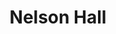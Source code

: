 ---
events:
- building: Nelson Hall
  categories: nelson-hall
  description: The purpose of BBSA has been to serve and recruit minority students
    into NC State's Poole College of Management.
  event_decade: '2010'
  event_id: '45'
  excerpt: The purpose of BBSA has been to serve and recruit minority students into
    NC State's Poole College of Management.
  image id (orig): funk_door0026
  image_caption: Entrance to Nelson Hall
  image_id: funk_door0026
  image_link: https://d.lib.ncsu.edu/collections/catalog/funk_door0026
  start_date: 01/01/2013
  title: Black Business Student Association established
  year: '2013'
- building: Nelson Hall
  categories: nelson-hall
  description: Vivian Henderson became the first African American faculty member,
    taking a position as a visiting professor in the Department of Economics. Henderson
    was a friend of Martin Luther King, Jr., and he later became president of the
    historically black Clark College in Atlanta.
  event_decade: '1960'
  event_id: '90'
  excerpt: Vivian Henderson became the first African American faculty member, taking
    a position as a visiting professor in the Department of Economics. Henderson was
    a friend of Martin Luther King, Jr., and he later became president of the historically
    black Clark College in Atlanta.
  image id (orig): 0004842
  image_caption: Nelson Hall
  image_id: 0004842
  image_link: https://d.lib.ncsu.edu/collections/catalog/0004842
  redirect_from: /events/8/index.html
  start_date: 01/01/1962
  title: First African American Faculty Member
  year: '1962'
lat: '35.788399'
layout: post
lng: '-78.674004'
order: 10
permalink: places/nelson-hall/
place: nelson-hall
route:
  code: Ok
  routes:
  - distance: 459.407
    duration: 326.526
    geometry:
      coordinates:
      - - -78.67408
        - 35.788539
      - - -78.674494
        - 35.788629
      - - -78.6745
        - 35.788583
      - - -78.674553
        - 35.788047
      - - -78.674167
        - 35.787989
      - - -78.673645
        - 35.787876
      - - -78.673574
        - 35.787863
      - - -78.673534
        - 35.787985
      - - -78.673456
        - 35.788036
      - - -78.673386
        - 35.788055
      - - -78.6733
        - 35.78806
      - - -78.672866
        - 35.787968
      - - -78.672791
        - 35.787951
      - - -78.672599
        - 35.787908
      - - -78.672511
        - 35.787881
      - - -78.672522
        - 35.787849
      - - -78.672549
        - 35.787808
      - - -78.672585
        - 35.787772
      - - -78.672598
        - 35.787758
      - - -78.672616
        - 35.787728
      - - -78.672638
        - 35.787671
      - - -78.672744
        - 35.787392
      - - -78.672709
        - 35.787384
      - - -78.672761
        - 35.787262
      - - -78.672767
        - 35.787219
      - - -78.672715
        - 35.78719
      - - -78.67227
        - 35.787094
      - - -78.672344
        - 35.786887
      type: LineString
    legs:
    - admins:
      - iso_3166_1: US
        iso_3166_1_alpha3: USA
      distance: 459.407
      duration: 326.526
      steps:
      - distance: 39
        driving_side: right
        duration: 27.465
        geometry:
          coordinates:
          - - -78.67408
            - 35.788539
          - - -78.674494
            - 35.788629
          type: LineString
        intersections:
        - admin_index: 0
          bearings:
          - 285
          classes:
          - restricted
          entry:
          - true
          geometry_index: 0
          is_urban: true
          location:
          - -78.67408
          - 35.788539
          mapbox_streets_v8:
            class: service
          out: 0
        maneuver:
          bearing_after: 285
          bearing_before: 0
          instruction: Walk west.
          location:
          - -78.67408
          - 35.788539
          type: depart
        mode: walking
        name: ''
        weight: 27.465
      - distance: 65
        driving_side: right
        duration: 45.775
        geometry:
          coordinates:
          - - -78.674494
            - 35.788629
          - - -78.6745
            - 35.788583
          - - -78.674553
            - 35.788047
          type: LineString
        intersections:
        - admin_index: 0
          bearings:
          - 105
          - 186
          duration: 3.521
          entry:
          - false
          - true
          geometry_index: 1
          in: 0
          is_urban: true
          location:
          - -78.674494
          - 35.788629
          mapbox_streets_v8:
            class: service
          out: 1
          weight: 3.521
        - admin_index: 0
          bearings:
          - 6
          - 185
          entry:
          - false
          - true
          geometry_index: 2
          in: 0
          is_urban: true
          location:
          - -78.6745
          - 35.788583
          mapbox_streets_v8:
            class: service
          out: 1
        maneuver:
          bearing_after: 186
          bearing_before: 285
          instruction: Turn left onto the walkway.
          location:
          - -78.674494
          - 35.788629
          modifier: left
          type: turn
        mode: walking
        name: ''
        weight: 45.775
      - distance: 105
        driving_side: right
        duration: 75.944
        geometry:
          coordinates:
          - - -78.674553
            - 35.788047
          - - -78.674167
            - 35.787989
          - - -78.673645
            - 35.787876
          - - -78.673574
            - 35.787863
          - - -78.673534
            - 35.787985
          type: LineString
        intersections:
        - admin_index: 0
          bearings:
          - 5
          - 100
          duration: 59.155
          entry:
          - false
          - true
          geometry_index: 3
          in: 0
          is_urban: true
          location:
          - -78.674553
          - 35.788047
          mapbox_streets_v8:
            class: service
          out: 1
          weight: 59.155
        - admin_index: 0
          bearings:
          - 52
          - 285
          entry:
          - true
          - false
          geometry_index: 5
          in: 1
          is_urban: true
          location:
          - -78.673645
          - 35.787876
          mapbox_streets_v8:
            class: service
          out: 0
          turn_duration: 2
          turn_weight: 2
        maneuver:
          bearing_after: 100
          bearing_before: 185
          instruction: Turn left onto the walkway.
          location:
          - -78.674553
          - 35.788047
          modifier: left
          type: turn
        mode: walking
        name: ''
        weight: 75.944
      - distance: 23
        driving_side: right
        duration: 16.197
        geometry:
          coordinates:
          - - -78.673534
            - 35.787985
          - - -78.673456
            - 35.788036
          - - -78.673386
            - 35.788055
          - - -78.6733
            - 35.78806
          type: LineString
        intersections:
        - admin_index: 0
          bearings:
          - 51
          - 199
          entry:
          - true
          - false
          geometry_index: 7
          in: 1
          is_urban: true
          location:
          - -78.673534
          - 35.787985
          mapbox_streets_v8:
            class: service
          out: 0
        maneuver:
          bearing_after: 51
          bearing_before: 19
          instruction: Keep right to take the walkway.
          location:
          - -78.673534
          - 35.787985
          modifier: slight right
          type: fork
        mode: walking
        name: ''
        weight: 16.197
      - distance: 74
        driving_side: right
        duration: 53.113
        geometry:
          coordinates:
          - - -78.6733
            - 35.78806
          - - -78.672866
            - 35.787968
          - - -78.672791
            - 35.787951
          - - -78.672599
            - 35.787908
          - - -78.672511
            - 35.787881
          type: LineString
        intersections:
        - admin_index: 0
          bearings:
          - 105
          - 266
          duration: 34.803
          entry:
          - true
          - false
          geometry_index: 10
          in: 1
          is_urban: true
          location:
          - -78.6733
          - 35.78806
          mapbox_streets_v8:
            class: service
          out: 0
          turn_duration: 1
          turn_weight: 1
          weight: 34.803
        - admin_index: 0
          bearings:
          - 105
          - 285
          duration: 12.676
          entry:
          - true
          - false
          geometry_index: 12
          in: 1
          is_urban: true
          location:
          - -78.672791
          - 35.787951
          mapbox_streets_v8:
            class: service
          out: 0
          weight: 12.676
        - admin_index: 0
          bearings:
          - 111
          - 285
          entry:
          - true
          - false
          geometry_index: 13
          in: 1
          is_urban: true
          location:
          - -78.672599
          - 35.787908
          mapbox_streets_v8:
            class: service
          out: 0
        maneuver:
          bearing_after: 105
          bearing_before: 86
          instruction: Keep left to take the walkway.
          location:
          - -78.6733
          - 35.78806
          modifier: slight left
          type: fork
        mode: walking
        name: ''
        weight: 53.113
      - distance: 59
        driving_side: right
        duration: 41.549
        geometry:
          coordinates:
          - - -78.672511
            - 35.787881
          - - -78.672522
            - 35.787849
          - - -78.672549
            - 35.787808
          - - -78.672585
            - 35.787772
          - - -78.672598
            - 35.787758
          - - -78.672616
            - 35.787728
          - - -78.672638
            - 35.787671
          - - -78.672744
            - 35.787392
          type: LineString
        intersections:
        - admin_index: 0
          bearings:
          - 209
          - 291
          entry:
          - true
          - false
          geometry_index: 14
          in: 1
          is_urban: true
          location:
          - -78.672511
          - 35.787881
          mapbox_streets_v8:
            class: service
          out: 0
        maneuver:
          bearing_after: 209
          bearing_before: 111
          instruction: Turn right onto the walkway.
          location:
          - -78.672511
          - 35.787881
          modifier: right
          type: turn
        mode: walking
        name: ''
        weight: 41.549
      - distance: 3
        driving_side: right
        duration: 2.113
        geometry:
          coordinates:
          - - -78.672744
            - 35.787392
          - - -78.672709
            - 35.787384
          type: LineString
        intersections:
        - admin_index: 0
          bearings:
          - 17
          - 106
          entry:
          - false
          - true
          geometry_index: 21
          in: 0
          is_urban: true
          location:
          - -78.672744
          - 35.787392
          mapbox_streets_v8:
            class: service
          out: 1
        maneuver:
          bearing_after: 106
          bearing_before: 197
          instruction: Turn left onto the walkway.
          location:
          - -78.672744
          - 35.787392
          modifier: left
          type: turn
        mode: walking
        name: ''
        weight: 2.113
      - distance: 19
        driving_side: right
        duration: 13.38
        geometry:
          coordinates:
          - - -78.672709
            - 35.787384
          - - -78.672761
            - 35.787262
          - - -78.672767
            - 35.787219
          type: LineString
        intersections:
        - admin_index: 0
          bearings:
          - 199
          - 286
          entry:
          - true
          - false
          geometry_index: 22
          in: 1
          is_urban: true
          location:
          - -78.672709
          - 35.787384
          mapbox_streets_v8:
            class: street
          out: 0
          turn_weight: 5
        maneuver:
          bearing_after: 199
          bearing_before: 106
          instruction: Turn right onto Pillsbury Circle.
          location:
          - -78.672709
          - 35.787384
          modifier: right
          type: turn
        mode: walking
        name: Pillsbury Circle
        weight: 18.38
      - distance: 48
        driving_side: right
        duration: 33.803
        geometry:
          coordinates:
          - - -78.672767
            - 35.787219
          - - -78.672715
            - 35.78719
          - - -78.67227
            - 35.787094
          type: LineString
        intersections:
        - admin_index: 0
          bearings:
          - 15
          - 125
          duration: 4.225
          entry:
          - false
          - true
          geometry_index: 24
          in: 0
          is_urban: true
          location:
          - -78.672767
          - 35.787219
          mapbox_streets_v8:
            class: service
          out: 1
          turn_weight: 5
          weight: 9.225
        - admin_index: 0
          bearings:
          - 105
          - 305
          entry:
          - true
          - false
          geometry_index: 25
          in: 1
          is_urban: true
          location:
          - -78.672715
          - 35.78719
          mapbox_streets_v8:
            class: service
          out: 0
        maneuver:
          bearing_after: 125
          bearing_before: 195
          instruction: Turn left onto the walkway.
          location:
          - -78.672767
          - 35.787219
          modifier: left
          type: turn
        mode: walking
        name: ''
        weight: 38.803
      - distance: 24.408
        driving_side: right
        duration: 17.188
        geometry:
          coordinates:
          - - -78.67227
            - 35.787094
          - - -78.672344
            - 35.786887
          type: LineString
        intersections:
        - admin_index: 0
          bearings:
          - 196
          - 285
          classes:
          - restricted
          entry:
          - true
          - false
          geometry_index: 26
          in: 1
          is_urban: true
          location:
          - -78.67227
          - 35.787094
          mapbox_streets_v8:
            class: service
          out: 0
          turn_weight: 605
        maneuver:
          bearing_after: 196
          bearing_before: 105
          instruction: Turn right onto Derieux Street.
          location:
          - -78.67227
          - 35.787094
          modifier: right
          type: turn
        mode: walking
        name: Derieux Street
        weight: 622.188
      - distance: 0
        driving_side: right
        duration: 0
        geometry:
          coordinates:
          - - -78.672344
            - 35.786887
          - - -78.672344
            - 35.786887
          type: LineString
        intersections:
        - admin_index: 0
          bearings:
          - 16
          entry:
          - true
          geometry_index: 27
          in: 0
          location:
          - -78.672344
          - 35.786887
        maneuver:
          bearing_after: 0
          bearing_before: 196
          instruction: Your destination is on the right.
          location:
          - -78.672344
          - 35.786887
          modifier: right
          type: arrive
        mode: walking
        name: Derieux Street
        weight: 0
      summary: Pillsbury Circle, Derieux Street
      weight: 941.527
    weight: 941.527
    weight_name: pedestrian
  waypoints:
  - distance: 17.029
    location:
    - -78.67408
    - 35.788539
    name: ''
  - distance: 5.328
    location:
    - -78.672344
    - 35.786887
    name: Derieux Street
title: Nelson Hall

---